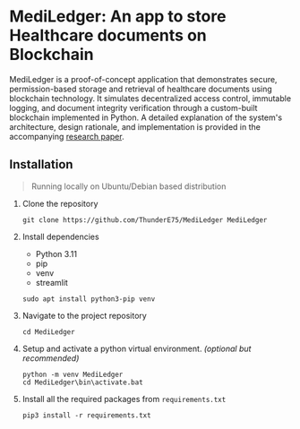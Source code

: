 # MediLedger: An app to store Healthcare documents on Blockchain

MediLedger is a proof-of-concept application that demonstrates secure, permission-based storage and retrieval of healthcare documents using blockchain technology. It simulates decentralized access control, immutable logging, and document integrity verification through a custom-built blockchain implemented in Python. A detailed explanation of the system's architecture, design rationale, and implementation is provided in the accompanying [research paper](https://drive.google.com/file/d/1c1A8jm0z-Pj0hpBFGh_82oUslqZXvbvv/view?usp=drive_link).

## Installation

> Running locally on Ubuntu/Debian based distribution

1. Clone the repository

    ```
    git clone https://github.com/ThunderE75/MediLedger MediLedger
    ```
1. Install dependencies 

    - Python 3.11
    - pip
    - venv
    - streamlit

    ```
    sudo apt install python3-pip venv
    ```
1. Navigate to the project repository

    ```
    cd MediLedger
    ```
1. Setup and activate a python virtual environment. *(optional but recommended)*
    
    ```
    python -m venv MediLedger
    cd MediLedger\bin\activate.bat
    ```
1. Install all the required packages from `requirements.txt`

    ```
    pip3 install -r requirements.txt
    ```